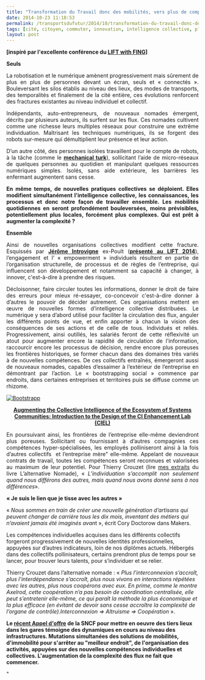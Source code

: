 ```yaml
---
title: "Transformation du Travail donc des mobilités, vers plus de complexité"
date: 2014-10-23 11:18:53
permalink: /transportsdufutur/2014/10/transformation-du-travail-donc-des-mobilites-vers-plus-de-complexite.html
tags: [cité, citoyen, commuter, innovation, intelligence collective, plate-forme]
layout: post
---
```


<p style="text-align: justify"><strong>[inspiré par l'excellente conférence du <a href="http://liftconference.com/lift-france-14/program_fr" target="_blank">LIFT with FING</a>]</strong></p> <p style="text-align: justify"><strong>Seuls</strong></p> <p style="text-align: justify">La robotisation et le numérique amènent progressivement mais sûrement de plus en plus de personnes devant un écran, seuls et « connectés ». Bouleversant les silos établis au niveau des lieux, des modes de transports, des temporalités et finalement de la cité entière, ces évolutions renforcent des fractures existantes au niveau individuel et collectif.</p> <p style="text-align: justify">Indépendants, auto-entrepreneurs, de nouveaux nomades émergent, décrits par plusieurs auteurs, ils surfent sur les flux. Ces nomades cultivent comme une richesse leurs multiples réseaux pour construire une extrême individuation. Maîtrisant les techniques numériques, ils se forgent des robots sur-mesure qui démultiplient leur présence et leur action.</p> <p style="text-align: justify">D’un autre côté, des personnes isolées travaillent pour le compte de robots, à la tâche (comme le <a href="https://www.mturk.com/mturk/welcome" target="_blank"><strong>mechanical turk</strong></a>), sollicitant l’aide de micro-réseaux de quelques personnes au quotidien et manipulant quelques ressources numériques simples. Isolés, sans aide extérieure, les barrières les enfermant augmentent sans cesse.</p> <p style="text-align: justify"><strong>En même temps, de nouvelles pratiques collectives se déploient. Elles modifient simultanément l'intelligence collective, les connaissances, les processus et donc notre façon de travailler ensemble. Les mobilités quotidiennes en seront profondément bouleversées, moins prévisibles, potentiellement plus locales, forcément plus complexes. Qui est prêt à augmenter la complexité ? </strong></p> <p style="text-align: justify"></p>  <!--more-->  <p style="text-align: justify"><strong>Ensemble</strong></p> <p style="text-align: justify">Ainsi de nouvelles organisations collectives modifient cette fracture. Esquissés par <a href="https://twitter.com/oimoci" target="_blank"><strong>Jérôme Introvigne</strong></a> ex-Poult (<a href="http://liftconference.com/lift-france-14/speakers_fr" target="_blank"><strong>présenté au LIFT 2014</strong></a>), l’engagement et l’ « empowerment » individuels résultent en partie de l’organisation structurelle, de processus et de règles de l’entreprise, qui influencent son développement et notamment sa capacité à changer, à innover, c'est-à-dire à prendre des risques.</p> <p style="text-align: justify">Décloisonner, faire circuler toutes les informations, donner le droit de faire des erreurs pour mieux ré-essayer, co-concevoir c'est-à-dire donner à d’autres le pouvoir de décider autrement. Ces organisations mettent en œuvre de nouvelles formes d’intelligence collective distribuées. Le numérique y sera d’abord utilisé pour faciliter la circulation des flux, anguler les différents points de vue, et enfin apporter à chacun la vision des conséquences de ses actions et de celle de tous. Individués et reliés. Progressivement, ainsi outillés, les salariés feront de cette réflexivité un atout pour augmenter encore la rapidité de circulation de l’information, raccourcir encore les processus de décision, rendre encore plus poreuses les frontières historiques, se former chacun dans des domaines très variés à de nouvelles compétences. De ces collectifs entraînés, émergeront aussi de nouveaux nomades, capables d’essaimer à l’extérieur de l’entreprise en démontrant par l’action. Le « bootstrapping social » commence par endroits, dans certaines entreprises et territoires puis se diffuse comme un rhizome.</p> <p style="text-align: justify"><a class="asset-img-link" href="https://gabrielplassat.github.io/transportsdufutur/wp-content/uploads/sites/6/old/6a0120a66d2ad4970b01bb079dfac8970d-pi.jpg"><img alt="Bootstrapp" border="0" class="asset  asset-image at-xid-6a0120a66d2ad4970b01bb079dfac8970d image-full img-responsive" src="/wp-content/uploads/sites/6/old/6a0120a66d2ad4970b01bb079dfac8970d-800wi.jpg" title="Bootstrapp" /></a></p> <p style="text-align: center"><a href="http://www.phibetaiota.net/2014/10/george-por-augmenting-the-collective-intelligence-of-the-ecosystem-of-systems-communities-introduction-to-the-design-of-the-ci-enhancement-lab-ciel/?utm_medium=twitter&utm_source=twitterfeed" target="_blank"><strong>Augmenting the Collective Intelligence of the Ecosystem of Systems Communities: Introduction to the Design of the CI Enhancement Lab (CIEL)</strong></a></p> <p style="text-align: justify">En poursuivant ainsi, les frontières de l’entreprise elle-même deviendront plus poreuses. Sollicitant ou fournissant à d’autres compagnies ces compétences hyper-spécialisées, les employés polliniseront ainsi à la fois d’autres collectifs  et l’entreprise mère" elle-même. Appelant de nouveaux contrats de travail, toutes les compétences seront reconnues et valorisées au maximum de leur potentiel. Pour Thierry Crouzet (lire <a href=""https://kindle.amazon.com/work/lalternative-nomade-consumerisme-critique-edition-ebook/B006QXNA02/B0057X9K88/posts"">mes extraits</a> du livre L’alternative Nomade), « <em>L’individuation s’accomplit non seulement quand nous différons des autres, mais quand nous avons donné sens à nos différences</em>».</p> <p style=""text-align: justify""><strong>« Je suis le lien que je tisse avec les autres »</strong></p> <p style=""text-align: justify"">« <em>Nous sommes en train de créer une nouvelle génération d’artisans qui peuvent changer de carrière tous les dix mois, inventant des métiers qui n’avaient jamais été imaginés avan</em>t », écrit Cory Doctorow dans Makers.</p> <p style=""text-align: justify"">Les compétences individuelles acquises dans les différents collectifs forgeront progressivement de nouvelles identités professionnelles, appuyées sur d’autres indicateurs, loin de nos diplômes actuels. Hébergés dans des collectifs pollinisateurs, certains prendront plus de temps pour se lancer, pour trouver leurs talents, pour s’individuer et se relier.</p> <p style=""text-align: justify"">Thierry Crouzet dans l’alternative nomade : « <em>Plus l’interconnexion s’accroît, plus l’interdépendance s’accroît, plus nous vivons en interactions répétées avec les autres, plus nous coopérons avec eux. En prime, comme le montre Axelrod, cette coopération n’a pas besoin de coordination centralisée, elle peut s’entretenir elle-même, ce qui paraît la méthode la plus économique et la plus efficace (en évitant de devoir sans cesse accroître la complexité de l’organe de contrôle).Interconnexion => Altruisme => </em><em>Coopération</em> ».</p> <p style=""text-align: justify""><strong>Le <a href=""http://www.centraledesmarches.com/marches-publics/SNCF-Direction-du-Transilien-Creation-de-tiers-lieux-sur-les-gares-d-Ile-de-France/1009059"" target=""_blank"">récent Appel d'offre</a> de la SNCF pour mettre en oeuvre des tiers lieux dans les gares témoigne des dynamiques en cours au niveau des infrastructures. Mutations simultanées des solutions de mobilités, d'immobilité pour s'arrêter au "meilleur endroit", de l'organisation des activités, appuyées sur des nouvelles compétences individuelles et collectives. L'augmentation de la complexité des flux ne fait que commencer.</strong></p>"
